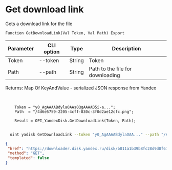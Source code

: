 ﻿---
sidebar_position: 6
---

# Get download link
 Gets a download link for the file



`Function GetDownloadLink(Val Token, Val Path) Export`

  | Parameter | CLI option | Type | Description |
  |-|-|-|-|
  | Token | --token | String | Token |
  | Path | --path | String | Path to the file for downloading |

  
  Returns:  Map Of KeyAndValue - serialized JSON response from Yandex

<br/>




```bsl title="Code example"
    Token = "y0_AgAAAABdylaOAAs0QgAAAAD5i-a...";
    Path  = "/4d6e5759-2205-4cff-830c-3f0d2ae12cfc.png";

    Result = OPI_YandexDisk.GetDownloadLink(Token, Path);
```



```sh title="CLI command example"
    
  oint yadisk GetDownloadLink --token "y0_AgAAAABdylaOAA..." --path "/Alpaca.png"

```

```json title="Result"
{
 "href": "https://downloader.disk.yandex.ru/disk/b011a1b39b8fc28d9d8f678e0f0e1a8f83616cd74b0acf3d4f4fba8863bb2e82/67065663/gwThwhLBKYvLhQCNnqAHikawF6ofeh69S2Q-9g1T5IGPQ-vmmg5ho0UNlym1cYvMYt55yWUwrNHLEwnJN27VGg%3D%3D?uid=1573541518&filename=b7cc5558-c4bc-4a1f-a2b9-0c087ad7c73d.png&disposition=attachment&hash=&limit=0&content_type=multipart&owner_uid=1573541518&fsize=2114023&hid=03d7263840468e281bd0b238a26e7d0d&media_type=image&tknv=v2&etag=9e0176f87f6565a22f78e0f9b39a4d78",
 "method": "GET",
 "templated": false
}
```
